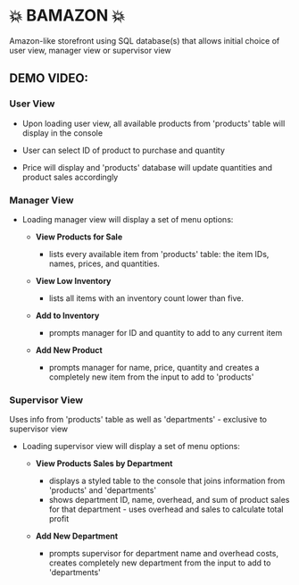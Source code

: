 # :boom: BAMAZON :boom:

Amazon-like storefront using SQL database(s) that allows initial choice of user view, manager view or supervisor view 

## DEMO VIDEO: 


### User View

* Upon loading user view, all available products from 'products' table will display in the console

* User can select ID of product to purchase and quantity

* Price will display and 'products' database will update quantities and product sales accordingly



### Manager View

* Loading manager view will display a set of menu options:

    * **View Products for Sale**
        * lists every available item from 'products' table: the item IDs, names, prices, and quantities.

    * **View Low Inventory**
        * lists all items with an inventory count lower than five.

    * **Add to Inventory**
        * prompts manager for ID and quantity to add to any current item

    * **Add New Product**
        * prompts manager for name, price, quantity and creates a completely new item from the input to add to 'products'



### Supervisor View

Uses info from 'products' table as well as 'departments' - exclusive to supervisor view

* Loading supervisor view will display a set of menu options:

    * **View Products Sales by Department**
        * displays a styled table to the console that joins information from 'products' and 'departments'
        * shows department ID, name, overhead, and sum of product sales for that department - uses overhead and sales to calculate total profit

    * **Add New Department**
        * prompts supervisor for department name and overhead costs, creates completely new department from the input to add to 'departments'





